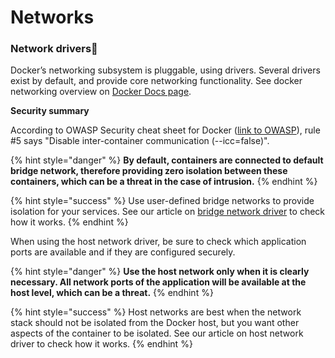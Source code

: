 # Networks

### Network drivers🔗 <a id="network-drivers"></a>

Docker’s networking subsystem is pluggable, using drivers. Several drivers exist by default, and provide core networking functionality. See docker networking overview on [Docker Docs page](https://docs.docker.com/network/). 

**Security summary** 

According to OWASP Security cheat sheet for Docker \([link to OWASP](https://cheatsheetseries.owasp.org/cheatsheets/Docker_Security_Cheat_Sheet.html)\), rule \#5 says "Disable inter-container communication \(--icc=false\)". 

{% hint style="danger" %}
**By default, containers are connected to default bridge network, therefore providing zero isolation between these containers, which can be a threat in the case of intrusion.** 
{% endhint %}

{% hint style="success" %}
Use user-defined bridge networks to provide isolation for your services. See our article on [bridge network driver](bridge-network-driver/) to check how it works. 
{% endhint %}

When using the host network driver, be sure to check which application ports are available and if they are configured securely. 

{% hint style="danger" %}
**Use the host network only when it is clearly necessary. All network ports of the application will be available at the host level, which can be a threat.**
{% endhint %}

{% hint style="success" %}
Host networks are best when the network stack should not be isolated from the Docker host, but you want other aspects of the container to be isolated. See our article on host network driver to check how it works. 
{% endhint %}

